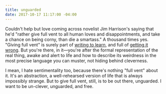 ```yaml
---
title: unguarded
date: 2017-10-17 11:17:00 -04:00
---
```


Couldn't help but love coming across novelist Jim Harrison's saying that he'd "rather give full vent to all human loves and disappointments, and take a chance on being corny, than die a smartass." A thousand times yes. "Giving full vent" is surely part of [writing to learn](http://sarahendren.com/reading-notes/to-grow-and-cook-a-message/), and full of [getting it wrong](http://blog.ayjay.org/writing-by-the-always-wrong/). But you're there, in it—you're after the formal representation of the real thing, awake and alert to life and how to describe its weirdness in the most precise language you can muster, not hiding behind cleverness. 

I mean, I hate sentimentality too, because there's nothing "full vent" about it. It's an abstraction, a well-rehearsed version of life that is always impossibly strange. But to give full vent, still, is to be out there, unguarded. I want to be un-clever, unguarded, and free.